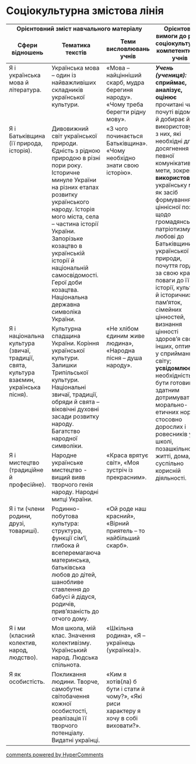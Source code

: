 <div id="hypercomments_widget" class="js-hypercomments-widget invisible"></div>

# Соціокультурна змістова лінія

<table>
<tr>
<td align="center" style="vertical-align:top !important;" colspan="3"><b>Орієнтовний зміст навчального матеріалу</b></td>
<td width="40%" align="center" rowspan="2"><b>Орієнтовні вимоги до рівня соціокультурної компетентності учнів
</b></td>
</tr>
  <tr>
    <td width="10%" align="center"><b>Cфери відношень</b></td>
    <td width="40%" align="center"><b>Тематика текстів</b></td>  
    <td width="10%" align="center"><b>Теми висловлювань учнів</b></td>
  </tr>
<tbody>
  <tr>
<td width="10%" style="vertical-align:top !important;">Я  і українська мова й література.</td>
<td width="40%" style="vertical-align:top !important;">Українська мова – один із найважливіших складників  української культури.</td>
<td width="10%" style="vertical-align:top !important;">«Мова – найцінніший скарб, мудра берегиня народу».<br>
«Чому треба берегти рідну мову». 
</td>
    <td width="40%" style="vertical-align:top !important;" rowspan="7">
<i><b>Учень (учениця):</b></i><br>
<b>сприймає, аналізує,  оцінює</b> прочитані чи почуті відомості й добирає й використовує  ті з них, які необхідні для досягнення певної комунікативної мети, зокрема <b>використовує</b> українську мову як засіб формування ціннісної позиції щодо громадянського патріотизму, любові до Батьківщини, української природи, почуття гордості за свою країну, поваги до її історії, культури й історичних пам’яток, сімейних цінностей, визнання цінності здоров’я свого й інших, оптимізм у сприйманні світу;<br>
<b>усвідомлює</b> необхідність бути готовим  і здатним дотримуватися морально-етичних норм стосовно дорослих і ровесників у школі, позашкільному житті, дома, суспільно корисній діяльності.</td>
  </tr>
  <tr>
<td width="10%" style="vertical-align:top !important;">Я і Батьківщина (її природа, історія).</td>
<td width="40%" style="vertical-align:top !important;">Дивовижний світ української природи. Єдність з рідною природою в різні пори року. Історичне минуле України на різних етапах розвитку українського народу.  Історія мого міста, села – частина історії України. Запорізьке козацтво в українській історії й національній самосвідомості. Герої доби козацтва. 
Національна державна символіка України. </td>
<td width="10%" style="vertical-align:top !important;">«З чого починається Батьківщина». <br>
«Чому необхідно знати свою історію».</td>
</tr>
  <tr>
<td width="10%" style="vertical-align:top !important;">Я  і  національна культура (звичаї, традиції, свята, культура взаємин, українська пісня).</td>
<td width="40%" style="vertical-align:top !important;">Культурна спадщина України. Коріння української культури. Залишки Трипільської культури. Національні звичаї, традиції, обряди й свята – віковічні духовні засади розвитку народу. Багатство народної символіки.  </td>
<td width="10%" style="vertical-align:top !important;">«Не хлібом єдиним живе людина», «Народна пісня – душа народу».</td>
</tr>
  <tr>
<td width="10%" style="vertical-align:top !important;">Я і мистецтво (традиційне й професійне).</td>
<td width="40%" style="vertical-align:top !important;">Народне українське мистецтво - вищий вияв творчого генія народу. Народні митці України. </td>
<td width="10%" style="vertical-align:top !important;">«Краса врятує світ», «Моя зустріч із прекрасним».
</td>
</tr>
  <tr>
<td width="10%" style="vertical-align:top !important;">Я і ти (члени родини, друзі, товариші).</td>
<td width="40%" style="vertical-align:top !important;">Родинно-побутова культура: структура, функції сім’ї, глибока й всеперемагаюча материнська, батьківська любов до дітей, шанобливе ставлення до бабусі й дідуся, родичів, прив’язаність до отчого дому.  </td>
<td width="10%" style="vertical-align:top !important;"> «Ой роде наш красний», «Вірний приятель – то найбільший скарб».
</td>
</tr>
  <tr>
<td width="10%" style="vertical-align:top !important;">Я і ми (класний колектив,  народ, людство).</td>
<td width="40%" style="vertical-align:top !important;">Моя школа, мій клас. Значення колективізму. Український народ. Людська спільнота.</td>
<td width="10%" style="vertical-align:top !important;">«Шкільна родина», «Я – українець (українка)».
</td>
</tr>
  <tr>
<td width="10%" style="vertical-align:top !important;">Я  як особистість.</td>
<td width="40%" style="vertical-align:top !important;">Покликання людини. Творче, самобутнє світобачення кожної особистості, реалізація її творчого потенціалу. Видатні українці. </td>
<td width="10%" style="vertical-align:top !important;">«Ким я хотів(ла) б бути і стати й чому?», «Які риси характеру я хочу в собі виховати?». </td></tr>
</tbody>
</table>

<div class="js-hypercomments-container">
<a href="http://hypercomments.com" class="hc-link" title="comments widget">comments powered by HyperComments</a>
</div>